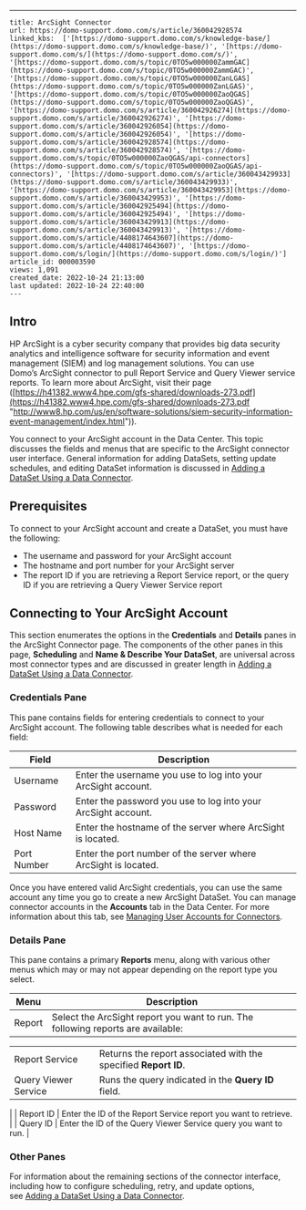 ---
    title: ArcSight Connector
    url: https://domo-support.domo.com/s/article/360042928574
    linked_kbs:  ['[https://domo-support.domo.com/s/knowledge-base/](https://domo-support.domo.com/s/knowledge-base/)', '[https://domo-support.domo.com/s/](https://domo-support.domo.com/s/)', '[https://domo-support.domo.com/s/topic/0TO5w000000ZammGAC](https://domo-support.domo.com/s/topic/0TO5w000000ZammGAC)', '[https://domo-support.domo.com/s/topic/0TO5w000000ZanLGAS](https://domo-support.domo.com/s/topic/0TO5w000000ZanLGAS)', '[https://domo-support.domo.com/s/topic/0TO5w000000ZaoQGAS](https://domo-support.domo.com/s/topic/0TO5w000000ZaoQGAS)', '[https://domo-support.domo.com/s/article/360042926274](https://domo-support.domo.com/s/article/360042926274)', '[https://domo-support.domo.com/s/article/360042926054](https://domo-support.domo.com/s/article/360042926054)', '[https://domo-support.domo.com/s/article/360042928574](https://domo-support.domo.com/s/article/360042928574)', '[https://domo-support.domo.com/s/topic/0TO5w000000ZaoQGAS/api-connectors](https://domo-support.domo.com/s/topic/0TO5w000000ZaoQGAS/api-connectors)', '[https://domo-support.domo.com/s/article/360043429933](https://domo-support.domo.com/s/article/360043429933)', '[https://domo-support.domo.com/s/article/360043429953](https://domo-support.domo.com/s/article/360043429953)', '[https://domo-support.domo.com/s/article/360042925494](https://domo-support.domo.com/s/article/360042925494)', '[https://domo-support.domo.com/s/article/360043429913](https://domo-support.domo.com/s/article/360043429913)', '[https://domo-support.domo.com/s/article/4408174643607](https://domo-support.domo.com/s/article/4408174643607)', '[https://domo-support.domo.com/s/login/](https://domo-support.domo.com/s/login/)']
    article_id: 000003590
    views: 1,091
    created_date: 2022-10-24 21:13:00
    last updated: 2022-10-24 22:40:00
    ---



Intro
-----


HP ArcSight is a cyber security company that provides big data security analytics and intelligence software for security information and event management (SIEM) and log management solutions. You can use Domo’s ArcSight connector to pull Report Service and Query Viewer service reports. To learn more about ArcSight, visit their page ([https://h41382.www4.hpe.com/gfs-shared/downloads-273.pdf](https://h41382.www4.hpe.com/gfs-shared/downloads-273.pdf "http://www8.hp.com/us/en/software-solutions/siem-security-information-event-management/index.html")).  


You connect to your ArcSight account in the Data Center. This topic discusses the fields and menus that are specific to the ArcSight connector user interface. General information for adding DataSets, setting update schedules, and editing DataSet information is discussed in [Adding a DataSet Using a Data Connector](/s/article/360042926274 "Adding a DataSet Using a Data Connector").


Prerequisites
-------------


To connect to your ArcSight account and create a DataSet, you must have the following:


* The username and password for your ArcSight account
* The hostname and port number for your ArcSight server
* The report ID if you are retrieving a Report Service report, or the query ID if you are retrieving a Query Viewer Service report


Connecting to Your ArcSight Account
-----------------------------------


This section enumerates the options in the **Credentials** and **Details** panes in the ArcSight Connector page. The components of the other panes in this page, **Scheduling** and **Name & Describe Your DataSet**, are universal across most connector types and are discussed in greater length in [Adding a DataSet Using a Data Connector](/s/article/360042926274 "Adding a DataSet Using a Data Connector").


### Credentials Pane


This pane contains fields for entering credentials to connect to your ArcSight account. The following table describes what is needed for each field:  




| Field | Description |
| --- | --- |
| Username | Enter the username you use to log into your ArcSight account. |
| Password | Enter the password you use to log into your ArcSight account. |
| Host Name | Enter the hostname of the server where ArcSight is located. |
| Port Number | Enter the port number of the server where ArcSight is located. |


Once you have entered valid ArcSight credentials, you can use the same account any time you go to create a new ArcSight DataSet. You can manage connector accounts in the **Accounts** tab in the Data Center. For more information about this tab, see [Managing User Accounts for Connectors](/s/article/360042926054 "Managing User Accounts for Connectors").


### Details Pane


This pane contains a primary **Reports** menu, along with various other menus which may or may not appear depending on the report type you select.




| Menu | Description |
| --- | --- |
| Report | Select the ArcSight report you want to run. The following reports are available:

|  |  |
| --- | --- |
| Report Service | Returns the report associated with the specified **Report ID**. |
| Query Viewer Service | Runs the query indicated in the **Query ID** field. |

 |
| Report ID | Enter the ID of the Report Service report you want to retrieve. |
| Query ID | Enter the ID of the Query Viewer Service query you want to run. |


### Other Panes


For information about the remaining sections of the connector interface, including how to configure scheduling, retry, and update options, see [Adding a DataSet Using a Data Connector](/s/article/360042926274 "Adding a DataSet Using a Data Connector").  

